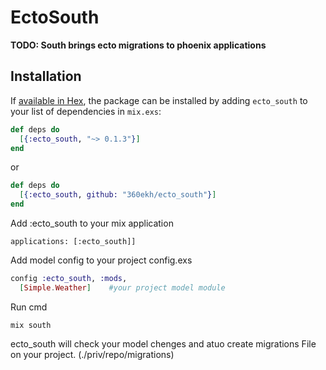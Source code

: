 # EctoSouth

**TODO: South brings ecto migrations to phoenix applications**

## Installation

If [available in Hex](https://hex.pm/docs/publish), the package can be installed
by adding `ecto_south` to your list of dependencies in `mix.exs`:

```elixir
def deps do
  [{:ecto_south, "~> 0.1.3"}]
end
```
or

```elixir
def deps do
  [{:ecto_south, github: "360ekh/ecto_south"}]
end
```

Add :ecto_south to your mix application
```
applications: [:ecto_south]]
```
Add model config to your project config.exs

```elixir
config :ecto_south, :mods,
  [Simple.Weather]    #your project model module
```

Run cmd
```
mix south
```
ecto_south will check your model chenges and atuo create migrations File on your project. (./priv/repo/migrations)
